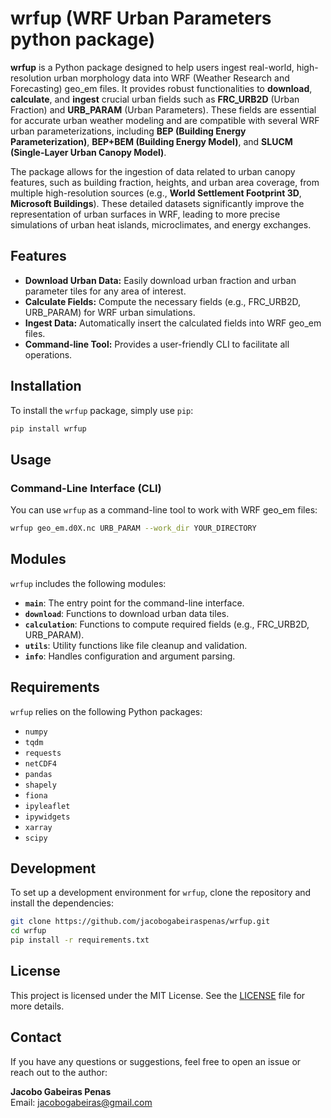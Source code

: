# wrfup (WRF Urban Parameters python package)

**wrfup** is a Python package designed to help users ingest real-world, high-resolution urban morphology data into WRF (Weather Research and Forecasting) geo_em files. It provides robust functionalities to **download**, **calculate**, and **ingest** crucial urban fields such as **FRC_URB2D** (Urban Fraction) and **URB_PARAM** (Urban Parameters). These fields are essential for accurate urban weather modeling and are compatible with several WRF urban parameterizations, including **BEP (Building Energy Parameterization)**, **BEP+BEM (Building Energy Model)**, and **SLUCM (Single-Layer Urban Canopy Model)**.

The package allows for the ingestion of data related to urban canopy features, such as building fraction, heights, and urban area coverage, from multiple high-resolution sources (e.g., **World Settlement Footprint 3D**, **Microsoft Buildings**). These detailed datasets significantly improve the representation of urban surfaces in WRF, leading to more precise simulations of urban heat islands, microclimates, and energy exchanges.

## Features

- **Download Urban Data:** Easily download urban fraction and urban parameter tiles for any area of interest.
- **Calculate Fields:** Compute the necessary fields (e.g., FRC_URB2D, URB_PARAM) for WRF urban simulations.
- **Ingest Data:** Automatically insert the calculated fields into WRF geo_em files.
- **Command-line Tool:** Provides a user-friendly CLI to facilitate all operations.

## Installation

To install the `wrfup` package, simply use `pip`:

```bash
pip install wrfup
```

## Usage

### Command-Line Interface (CLI)

You can use `wrfup` as a command-line tool to work with WRF geo_em files:

```bash
wrfup geo_em.d0X.nc URB_PARAM --work_dir YOUR_DIRECTORY
```

## Modules

`wrfup` includes the following modules:

- **`main`**: The entry point for the command-line interface.
- **`download`**: Functions to download urban data tiles.
- **`calculation`**: Functions to compute required fields (e.g., FRC_URB2D, URB_PARAM).
- **`utils`**: Utility functions like file cleanup and validation.
- **`info`**: Handles configuration and argument parsing.

## Requirements

`wrfup` relies on the following Python packages:

- `numpy`
- `tqdm`
- `requests`
- `netCDF4`
- `pandas`
- `shapely`
- `fiona`
- `ipyleaflet`
- `ipywidgets`
- `xarray`
- `scipy`

## Development

To set up a development environment for `wrfup`, clone the repository and install the dependencies:

```bash
git clone https://github.com/jacobogabeiraspenas/wrfup.git
cd wrfup
pip install -r requirements.txt
```

## License

This project is licensed under the MIT License. See the [LICENSE](LICENSE) file for more details.

## Contact

If you have any questions or suggestions, feel free to open an issue or reach out to the author:

**Jacobo Gabeiras Penas**  
Email: jacobogabeiras@gmail.com
```

